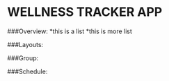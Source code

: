 # WELLNESS TRACKER APP

###Overview:
    *this is a list
    *this is more list

###Layouts:

###Group:

###Schedule: